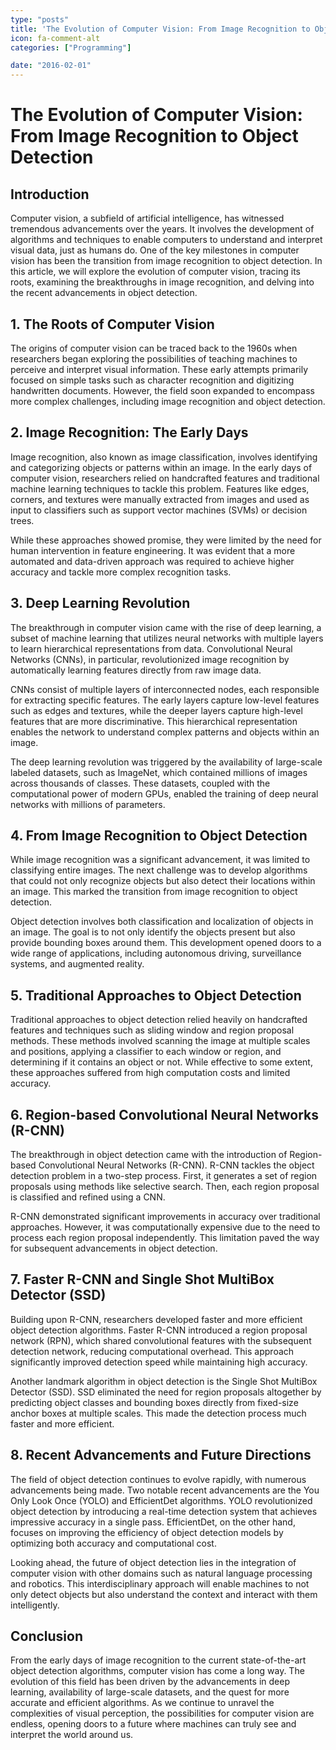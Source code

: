 ```yaml
---
type: "posts"
title: 'The Evolution of Computer Vision: From Image Recognition to Object Detection'
icon: fa-comment-alt
categories: ["Programming"]

date: "2016-02-01"
---
```




# The Evolution of Computer Vision: From Image Recognition to Object Detection

## Introduction

Computer vision, a subfield of artificial intelligence, has witnessed tremendous advancements over the years. It involves the development of algorithms and techniques to enable computers to understand and interpret visual data, just as humans do. One of the key milestones in computer vision has been the transition from image recognition to object detection. In this article, we will explore the evolution of computer vision, tracing its roots, examining the breakthroughs in image recognition, and delving into the recent advancements in object detection.

## 1. The Roots of Computer Vision

The origins of computer vision can be traced back to the 1960s when researchers began exploring the possibilities of teaching machines to perceive and interpret visual information. These early attempts primarily focused on simple tasks such as character recognition and digitizing handwritten documents. However, the field soon expanded to encompass more complex challenges, including image recognition and object detection.

## 2. Image Recognition: The Early Days

Image recognition, also known as image classification, involves identifying and categorizing objects or patterns within an image. In the early days of computer vision, researchers relied on handcrafted features and traditional machine learning techniques to tackle this problem. Features like edges, corners, and textures were manually extracted from images and used as input to classifiers such as support vector machines (SVMs) or decision trees.

While these approaches showed promise, they were limited by the need for human intervention in feature engineering. It was evident that a more automated and data-driven approach was required to achieve higher accuracy and tackle more complex recognition tasks.

## 3. Deep Learning Revolution

The breakthrough in computer vision came with the rise of deep learning, a subset of machine learning that utilizes neural networks with multiple layers to learn hierarchical representations from data. Convolutional Neural Networks (CNNs), in particular, revolutionized image recognition by automatically learning features directly from raw image data.

CNNs consist of multiple layers of interconnected nodes, each responsible for extracting specific features. The early layers capture low-level features such as edges and textures, while the deeper layers capture high-level features that are more discriminative. This hierarchical representation enables the network to understand complex patterns and objects within an image.

The deep learning revolution was triggered by the availability of large-scale labeled datasets, such as ImageNet, which contained millions of images across thousands of classes. These datasets, coupled with the computational power of modern GPUs, enabled the training of deep neural networks with millions of parameters.

## 4. From Image Recognition to Object Detection

While image recognition was a significant advancement, it was limited to classifying entire images. The next challenge was to develop algorithms that could not only recognize objects but also detect their locations within an image. This marked the transition from image recognition to object detection.

Object detection involves both classification and localization of objects in an image. The goal is to not only identify the objects present but also provide bounding boxes around them. This development opened doors to a wide range of applications, including autonomous driving, surveillance systems, and augmented reality.

## 5. Traditional Approaches to Object Detection

Traditional approaches to object detection relied heavily on handcrafted features and techniques such as sliding window and region proposal methods. These methods involved scanning the image at multiple scales and positions, applying a classifier to each window or region, and determining if it contains an object or not. While effective to some extent, these approaches suffered from high computation costs and limited accuracy.

## 6. Region-based Convolutional Neural Networks (R-CNN)

The breakthrough in object detection came with the introduction of Region-based Convolutional Neural Networks (R-CNN). R-CNN tackles the object detection problem in a two-step process. First, it generates a set of region proposals using methods like selective search. Then, each region proposal is classified and refined using a CNN.

R-CNN demonstrated significant improvements in accuracy over traditional approaches. However, it was computationally expensive due to the need to process each region proposal independently. This limitation paved the way for subsequent advancements in object detection.

## 7. Faster R-CNN and Single Shot MultiBox Detector (SSD)

Building upon R-CNN, researchers developed faster and more efficient object detection algorithms. Faster R-CNN introduced a region proposal network (RPN), which shared convolutional features with the subsequent detection network, reducing computational overhead. This approach significantly improved detection speed while maintaining high accuracy.

Another landmark algorithm in object detection is the Single Shot MultiBox Detector (SSD). SSD eliminated the need for region proposals altogether by predicting object classes and bounding boxes directly from fixed-size anchor boxes at multiple scales. This made the detection process much faster and more efficient.

## 8. Recent Advancements and Future Directions

The field of object detection continues to evolve rapidly, with numerous advancements being made. Two notable recent advancements are the You Only Look Once (YOLO) and EfficientDet algorithms. YOLO revolutionized object detection by introducing a real-time detection system that achieves impressive accuracy in a single pass. EfficientDet, on the other hand, focuses on improving the efficiency of object detection models by optimizing both accuracy and computational cost.

Looking ahead, the future of object detection lies in the integration of computer vision with other domains such as natural language processing and robotics. This interdisciplinary approach will enable machines to not only detect objects but also understand the context and interact with them intelligently.

## Conclusion

From the early days of image recognition to the current state-of-the-art object detection algorithms, computer vision has come a long way. The evolution of this field has been driven by the advancements in deep learning, availability of large-scale datasets, and the quest for more accurate and efficient algorithms. As we continue to unravel the complexities of visual perception, the possibilities for computer vision are endless, opening doors to a future where machines can truly see and interpret the world around us.
